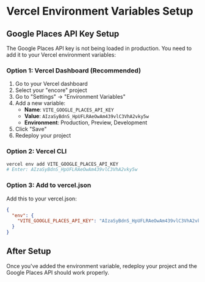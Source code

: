 # Vercel Environment Variables Setup

## Google Places API Key Setup

The Google Places API key is not being loaded in production. You need to add it to your Vercel environment variables:

### Option 1: Vercel Dashboard (Recommended)
1. Go to your Vercel dashboard
2. Select your "encore" project
3. Go to "Settings" → "Environment Variables"
4. Add a new variable:
   - **Name**: `VITE_GOOGLE_PLACES_API_KEY`
   - **Value**: `AIzaSyBdnS_HpUFLRAeOwAm439vlC3VhA2vky5w`
   - **Environment**: Production, Preview, Development
5. Click "Save"
6. Redeploy your project

### Option 2: Vercel CLI
```bash
vercel env add VITE_GOOGLE_PLACES_API_KEY
# Enter: AIzaSyBdnS_HpUFLRAeOwAm439vlC3VhA2vky5w
```

### Option 3: Add to vercel.json
Add this to your vercel.json:
```json
{
  "env": {
    "VITE_GOOGLE_PLACES_API_KEY": "AIzaSyBdnS_HpUFLRAeOwAm439vlC3VhA2vky5w"
  }
}
```

## After Setup
Once you've added the environment variable, redeploy your project and the Google Places API should work properly. 